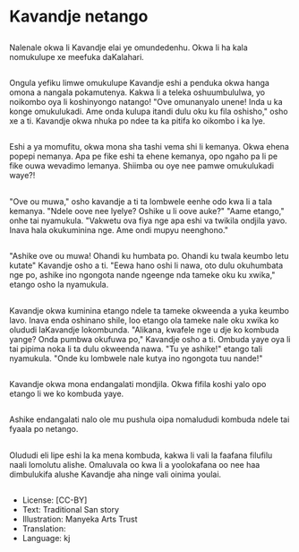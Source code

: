 # Kavandje netango

##
Nalenale okwa li Kavandje elai ye omundedenhu. Okwa li ha kala nomukulupe xe meefuka daKalahari.

##
Ongula yefiku limwe omukulupe Kavandje eshi a penduka okwa hanga omona a nangala pokamutenya. Kakwa li a teleka oshuumbululwa, yo noikombo oya li koshinyongo natango! "Ove omunanyalo unene! Inda u ka konge omukulukadi. Ame onda kulupa itandi dulu oku ku fila oshisho," osho xe a ti. Kavandje okwa nhuka po ndee ta ka pitifa ko oikombo i ka lye.

##
Eshi a ya momufitu, okwa mona sha tashi vema shi li kemanya. Okwa ehena popepi nemanya. Apa pe fike eshi ta ehene kemanya, opo ngaho pa li pe fike ouwa wevadimo lemanya. Shiimba ou oye nee pamwe omukulukadi waye?!

##
"Ove ou muwa," osho kavandje a ti ta lombwele eenhe odo kwa li a tala kemanya. "Ndele oove nee lyelye? Oshike u li oove auke?" "Aame etango," onhe tai nyamukula. "Vakwetu ova fiya nge apa eshi va twikila ondjila yavo. Inava hala okukuminina nge. Ame ondi mupyu neenghono."

##
"Ashike ove ou muwa! Ohandi ku humbata po. Ohandi ku twala keumbo letu kutate" Kavandje osho a ti. "Eewa hano oshi li nawa, oto dulu okuhumbata nge po, ashike ino ngongota nande ngeenge nda tameke oku ku xwika," etango osho la nyamukula.

##
Kavandje okwa kuminina etango ndele ta tameke okweenda a yuka keumbo lavo. Inava enda oshinano shile, loo etango ola tameke nale oku xwika ko olududi laKavandje lokombunda. "Alikana, kwafele nge u dje ko kombuda yange? Onda pumbwa okufuwa po," Kavandje osho a ti. Ombuda yaye oya li tai pipima noka li ta dulu okweenda nawa. "Tu ye ashike!" etango tali nyamukula. "Onde ku lombwele nale kutya ino ngongota tuu nande!"

##
Kavandje okwa mona endangalati mondjila. Okwa fifila koshi yalo opo etango li we ko kombuda yaye.

##
Ashike endangalati nalo ole mu pushula oipa nomalududi kombuda ndele tai fyaala po netango.

##
Olududi eli lipe eshi la ka mena kombuda, kakwa li vali la faafana filufilu naali lomolutu alishe. Omaluvala oo kwa li a yoolokafana oo nee haa dimbulukifa alushe Kavandje aha ninge vali oinima youlai.

##
* License: [CC-BY]
* Text: Traditional San story
* Illustration: Manyeka Arts Trust
* Translation: <Bertha Haimbodi>
* Language: kj
